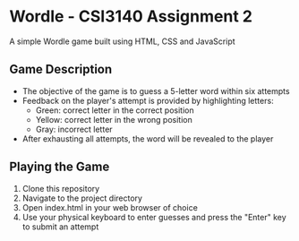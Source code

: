# Wordle - CSI3140 Assignment 2

A simple Wordle game built using HTML, CSS and JavaScript


## Game Description

- The objective of the game is to guess a 5-letter word within six attempts
- Feedback on the player's attempt is provided by highlighting letters:
	- Green: correct letter in the correct position
	- Yellow: correct letter in the wrong position
	- Gray: incorrect letter
- After exhausting all attempts, the word will be revealed to the player

## Playing the Game 

1. Clone this repository 
2. Navigate to the project directory 
3. Open index.html in your web browser of choice
4. Use your physical keyboard to enter guesses and press the "Enter" key to submit an attempt

